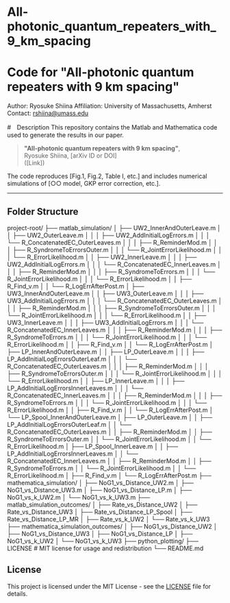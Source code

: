 # All-photonic_quantum_repeaters_with_9_km_spacing

# Code for "All-photonic quantum repeaters with 9 km spacing"  
Author: Ryosuke Shiina
Affiliation: University of Massachusetts, Amherst
Contact: rshiina@umass.edu

#　Description
This repository contains the Matlab and Mathematica code used to generate the results in our paper.

> **"All-photonic quantum repeaters with 9 km spacing"**,  
>  Ryosuke Shiina, [arXiv ID or DOI]  
> ([Link])

The code reproduces [Fig.1, Fig.2, Table I, etc.] and includes numerical simulations of [○○ model, GKP error correction, etc.].

---

## Folder Structure

project-root/
├── matlab_simulation/
│   ├── UW2_InnerAndOuterLeave.m
│   │   ├── UW2_OuterLeave.m
│   │   │   ├── UW2_AddInitialLogErrors.m
│   │   │   └── R_ConcatenatedEC_OuterLeaves.m
│   │   │       ├── R_ReminderMod.m
│   │   │       ├── R_SyndromeToErrorsOuter.m
│   │   │       └── R_JointErrorLikelihood.m
│   │   │           └── R_ErrorLikelihood.m
│   │   ├── UW2_InnerLeave.m
│   │   │   ├── UW2_AddInitialLogErrors.m
│   │   │   └── R_ConcatenatedEC_InnerLeaves.m
│   │   │       ├── R_ReminderMod.m
│   │   │       ├── R_SyndromeToErrors.m
│   │   │       └── R_JointErrorLikelihood.m
│   │   │           └── R_ErrorLikelihood.m
│   │   ├── R_Find_v.m
│   │   └── R_LogErrAfterPost.m
│   ├── UW3_InnerAndOuterLeave.m
│   │   ├── UW3_OuterLeave.m
│   │   │   ├── UW3_AddInitialLogErrors.m
│   │   │   └── R_ConcatenatedEC_OuterLeaves.m
│   │   │       ├── R_ReminderMod.m
│   │   │       ├── R_SyndromeToErrorsOuter.m
│   │   │       └── R_JointErrorLikelihood.m
│   │   │           └── R_ErrorLikelihood.m
│   │   ├── UW3_InnerLeave.m
│   │   │   ├── UW3_AddInitialLogErrors.m
│   │   │   └── R_ConcatenatedEC_InnerLeaves.m
│   │   │       ├── R_ReminderMod.m
│   │   │       ├── R_SyndromeToErrors.m
│   │   │       └── R_JointErrorLikelihood.m
│   │   │           └── R_ErrorLikelihood.m
│   │   ├── R_Find_v.m
│   │   └── R_LogErrAfterPost.m
│   ├── LP_InnerAndOuterLeave.m
│   │   ├── LP_OuterLeave.m
│   │   │   ├── LP_AddInitialLogErrorsOuterLeaf.m
│   │   │   └── R_ConcatenatedEC_OuterLeaves.m
│   │   │       ├── R_ReminderMod.m
│   │   │       ├── R_SyndromeToErrorsOuter.m
│   │   │       └── R_JointErrorLikelihood.m
│   │   │           └── R_ErrorLikelihood.m
│   │   ├── LP_InnerLeave.m
│   │   │   ├── LP_AddInitialLogErrorsInnerLeaves.m
│   │   │   └── R_ConcatenatedEC_InnerLeaves.m
│   │   │       ├── R_ReminderMod.m
│   │   │       ├── R_SyndromeToErrors.m
│   │   │       └── R_JointErrorLikelihood.m
│   │   │           └── R_ErrorLikelihood.m
│   │   ├── R_Find_v.m
│   │   └── R_LogErrAfterPost.m
│   └── LP_Spool_InnerAndOuterLeave.m
│       ├── LP_OuterLeave.m
│       │   ├── LP_AddInitialLogErrorsOuterLeaf.m
│       │   └── R_ConcatenatedEC_OuterLeaves.m
│       │       ├── R_ReminderMod.m
│       │       ├── R_SyndromeToErrorsOuter.m
│       │       └── R_JointErrorLikelihood.m
│       │           └── R_ErrorLikelihood.m
│       ├── LP_Spool_InnerLeave.m
│       │   ├── LP_AddInitialLogErrorsInnerLeaves.m
│       │   └── R_ConcatenatedEC_InnerLeaves.m
│       │       ├── R_ReminderMod.m
│       │       ├── R_SyndromeToErrors.m
│       │       └── R_JointErrorLikelihood.m
│       │           └── R_ErrorLikelihood.m
│       ├── R_Find_v.m
│       └── R_LogErrAfterPost.m
├── mathematica_simulation/
│   ├── NoG1_vs_Distance_UW2.m
│   ├── NoG1_vs_Distance_UW3.m
│   ├── NoG1_vs_Distance_LP.m
│   ├── NoG1_vs_k_UW2.m
│   └── NoG1_vs_k_UW3.m
├── matlab_simulation_outcomes/
│   ├── Rate_vs_Distance_UW2
│   ├── Rate_vs_Distance_UW3
│   ├── Rate_vs_Distance_LP_Spool
│   ├── Rate_vs_Distance_LP_MR
│   ├── Rate_vs_k_UW2
│   └── Rate_vs_k_UW3
├── mathematica_simulation_outcomes/
│   ├── NoG1_vs_Distance_UW2
│   ├── NoG1_vs_Distance_UW3
│   ├── NoG1_vs_Distance_LP
│   ├── NoG1_vs_k_UW2
│   └── NoG1_vs_k_UW3
├── python_plotting/
├── LICENSE # MIT license for usage and redistribution
└── README.md

## License
This project is licensed under the MIT License - see the [LICENSE](./LICENSE) file for details.
